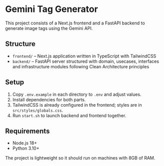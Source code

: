 # Gemini Tag Generator

This project consists of a Next.js frontend and a FastAPI backend to generate image tags using the Gemini API.

## Structure

- `frontend/` – Next.js application written in TypeScript with TailwindCSS
- `backend/` – FastAPI server structured with domain, usecases, interfaces and infrastructure modules following Clean Architecture principles

## Setup

1. Copy `.env.example` in each directory to `.env` and adjust values.
2. Install dependencies for both parts.
3. TailwindCSS is already configured in the frontend; styles are in `src/styles/globals.css`.
4. Run `start.sh` to launch backend and frontend together.

## Requirements

- Node.js 18+
- Python 3.10+

The project is lightweight so it should run on machines with 8GB of RAM.
